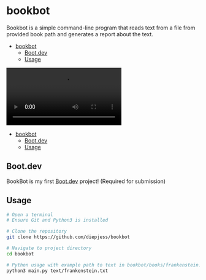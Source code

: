 


# bookbot

Bookbot is a simple command-line program that reads text from a file from provided book path and generates a report about the text.
- [bookbot](#bookbot)
  - [Boot.dev](#bootdev)
  - [Usage](#usage)

![demo](./demo.mp4)

- [bookbot](#bookbot)
  - [Boot.dev](#bootdev)
  - [Usage](#usage)


## Boot.dev
BookBot is my first [Boot.dev](https://www.boot.dev) project! (Required for submission)

## Usage
```bash
# Open a terminal
# Ensure Git and Python3 is installed

# Clone the repository
git clone https://github.com/diepjess/bookbot

# Navigate to project directory
cd bookbot

# Python usage with example path to text in bookbot/books/frankenstein.txt
python3 main.py text/frankenstein.txt
```
